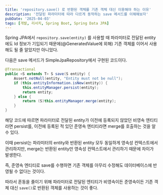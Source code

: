 ```yaml
---
title: 'repository.save() 로 반환된 객체를 기존 객체 대신 이용해야 하는 이유'
description: '전달된 파라미터에 따라 다르게 동작하는 save 메서드를 이해해보자'
pubDate: '2025-04-03'
tags: [개발, 리서치, Spring Boot, Spring Data JPA]
---
```


Spring JPA에서 `repository.save(entity)` 를 사용할 때 파라미터로 전달된 entity에도 Id 정보가 기입되기 때문에(@GeneratedValue에 외해) 기존 객체를 이어서 사용해도 될 줄 알았지만 아니었다.

다음은 save 메서드가 SimpleJpaRepository에서 구현된 코드이다.

```java
@Transactional
public <S extends T> S save(S entity) {
    Assert.notNull(entity, "Entity must not be null");
    if (this.entityInformation.isNew(entity)) {
        this.entityManager.persist(entity);
        return entity;
    } else {
        return (S)this.entityManager.merge(entity);
    }
}
```

해당 코드에 따르면 파라미터로 전달된 entity가 이전에 등록되지 않았던 비영속 엔티티라면 persist를, 이전에 등록된 적 있던 준영속 엔티티라면 merge를 호출하는 것을 알 수 있다.

이때 persist는 파라미터의 entity와 반환된 entity 모두 동일하게 영속성 컨텍스트에서 관리하지만, merge는 반환된 entity만 영속성 컨텍스트에서 관리하기 때문에 차이가 발생한다.

즉, 준영속 엔티티로 save를 수행하면 기존 객체를 아무리 수정해도 데이터베이스에 반영될 수 없다는 것이다.

따라서 혼동을 줄이기 위해 파라미터로 전달된 엔티티가 비영속이든 준영속이든 기존 객체 대신 `save()`로 반환된 객체를 사용하는 것이 좋다.